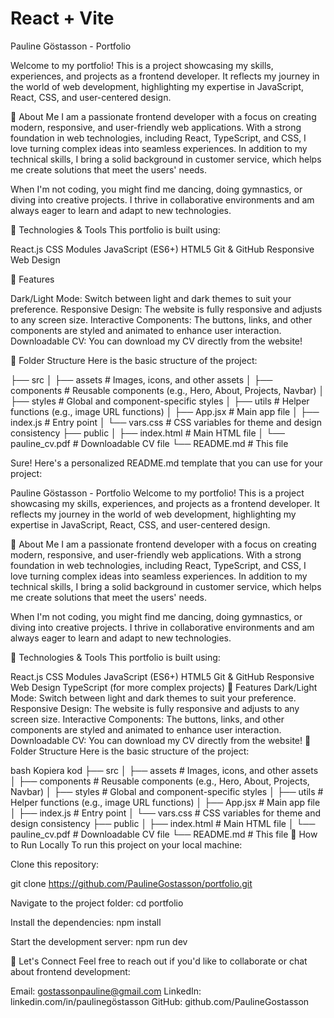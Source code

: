 # React + Vite

Pauline Göstasson - Portfolio

Welcome to my portfolio! This is a project showcasing my skills, experiences, and projects as a frontend developer. It reflects my journey in the world of web development, highlighting my expertise in JavaScript, React, CSS, and user-centered design.

💼 About Me
I am a passionate frontend developer with a focus on creating modern, responsive, and user-friendly web applications. With a strong foundation in web technologies, including React, TypeScript, and CSS, I love turning complex ideas into seamless experiences. In addition to my technical skills, I bring a solid background in customer service, which helps me create solutions that meet the users' needs.

When I'm not coding, you might find me dancing, doing gymnastics, or diving into creative projects. I thrive in collaborative environments and am always eager to learn and adapt to new technologies.

🚀 Technologies & Tools
This portfolio is built using:

React.js
CSS Modules
JavaScript (ES6+)
HTML5
Git & GitHub
Responsive Web Design

🌟 Features

Dark/Light Mode: Switch between light and dark themes to suit your preference.
Responsive Design: The website is fully responsive and adjusts to any screen size.
Interactive Components: The buttons, links, and other components are styled and animated to enhance user interaction.
Downloadable CV: You can download my CV directly from the website!

📂 Folder Structure
Here is the basic structure of the project:

├── src
│   ├── assets             # Images, icons, and other assets
│   ├── components         # Reusable components (e.g., Hero, About, Projects, Navbar)
│   ├── styles             # Global and component-specific styles
│   ├── utils              # Helper functions (e.g., image URL functions)
│   ├── App.jsx            # Main app file
│   ├── index.js           # Entry point
│   └── vars.css           # CSS variables for theme and design consistency
├── public
│   ├── index.html         # Main HTML file
│   └── pauline_cv.pdf     # Downloadable CV file
└── README.md              # This file


Sure! Here's a personalized README.md template that you can use for your project:

Pauline Göstasson - Portfolio
Welcome to my portfolio! This is a project showcasing my skills, experiences, and projects as a frontend developer. It reflects my journey in the world of web development, highlighting my expertise in JavaScript, React, CSS, and user-centered design.

💼 About Me
I am a passionate frontend developer with a focus on creating modern, responsive, and user-friendly web applications. With a strong foundation in web technologies, including React, TypeScript, and CSS, I love turning complex ideas into seamless experiences. In addition to my technical skills, I bring a solid background in customer service, which helps me create solutions that meet the users' needs.

When I'm not coding, you might find me dancing, doing gymnastics, or diving into creative projects. I thrive in collaborative environments and am always eager to learn and adapt to new technologies.

🚀 Technologies & Tools
This portfolio is built using:

React.js
CSS Modules
JavaScript (ES6+)
HTML5
Git & GitHub
Responsive Web Design
TypeScript (for more complex projects)
🌟 Features
Dark/Light Mode: Switch between light and dark themes to suit your preference.
Responsive Design: The website is fully responsive and adjusts to any screen size.
Interactive Components: The buttons, links, and other components are styled and animated to enhance user interaction.
Downloadable CV: You can download my CV directly from the website!
📂 Folder Structure
Here is the basic structure of the project:

bash
Kopiera kod
├── src
│   ├── assets             # Images, icons, and other assets
│   ├── components         # Reusable components (e.g., Hero, About, Projects, Navbar)
│   ├── styles             # Global and component-specific styles
│   ├── utils              # Helper functions (e.g., image URL functions)
│   ├── App.jsx            # Main app file
│   ├── index.js           # Entry point
│   └── vars.css           # CSS variables for theme and design consistency
├── public
│   ├── index.html         # Main HTML file
│   └── pauline_cv.pdf     # Downloadable CV file
└── README.md              # This file
📄 How to Run Locally
To run this project on your local machine:

Clone this repository:

git clone https://github.com/PaulineGostasson/portfolio.git

Navigate to the project folder:
cd portfolio

Install the dependencies:
npm install

Start the development server:
npm run dev

🔗 Let's Connect
Feel free to reach out if you'd like to collaborate or chat about frontend development:

Email: gostassonpauline@gmail.com
LinkedIn: linkedin.com/in/paulinegöstasson
GitHub: github.com/PaulineGostasson